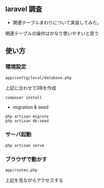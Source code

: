 ## laravel 調査

* 関連テーブルまわりについて実装してみた。

関連テーブルの操作はかなり使いやすいと思う

## 使い方

### 環境設定

```
app/config/local/database.php
```

上記に合わせてDBを作成

```
composer install
```

* migration & seed

```
php artisan migrate
php artisan db:seed
```

### サーバ起動

```
php artisan serve
```

### ブラウザで動かす

```
app/routes.php
```
上記を見ながらアクセスする

